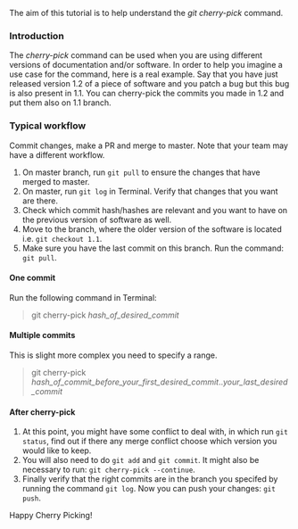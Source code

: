 The aim of this tutorial is to help understand the *git cherry-pick* command.

### Introduction

The _cherry-pick_ command can be used when you are using different versions of documentation and/or software. In order to help you imagine a use case for the command, here is a real example. Say that you have just released version 1.2 of a piece of software and you patch a bug but this bug is also present in 1.1. You can cherry-pick the commits you made in 1.2 and put them also on 1.1 branch. 

### Typical workflow

Commit changes, make a PR and merge to master. Note that your team may have a different workflow. 
1. On master branch, run `git pull` to ensure the changes that have merged to master.
2. On master, run `git log` in Terminal. Verify that changes that you want are there.
3. Check which commit hash/hashes are relevant and you want to have on the previous version of software as well. 
4. Move to the branch, where the older version of the software is located i.e. `git checkout 1.1`.
5. Make sure you have the last commit on this branch. Run the command: `git pull`.

#### One commit
Run the following command in Terminal:
> git cherry-pick _hash_of_desired_commit_

#### Multiple commits
This is slight more complex you need to specify a range. 
> git cherry-pick _hash_of_commit_before_your_first_desired_commit_.._your_last_desired_commit_

#### After cherry-pick

1. At this point, you might have some conflict to deal with, in which run `git status`, find out if there any merge conflict choose which version you would like to keep.
2. You will also need to do `git add` and `git commit`. It might also be necessary to run: `git cherry-pick --continue`.
3. Finally verify that the right commits are in the branch you specifed by running the command `git log`. Now you can push your changes: `git push`.

Happy Cherry Picking! 


